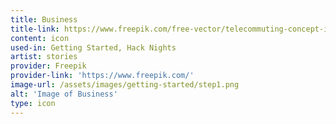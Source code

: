 ```yaml
---
title: Business
title-link: https://www.freepik.com/free-vector/telecommuting-concept-illustration_7321316.htm#page=1&position=26
content: icon
used-in: Getting Started, Hack Nights
artist: stories
provider: Freepik
provider-link: 'https://www.freepik.com/'
image-url: /assets/images/getting-started/step1.png
alt: 'Image of Business'
type: icon
---
```

